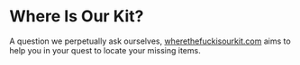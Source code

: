 # Where Is Our Kit?

A question we perpetually ask ourselves, [wherethefuckisourkit.com](https://wherethefuckisourkit.com) aims to help you in your quest to locate your missing items.


